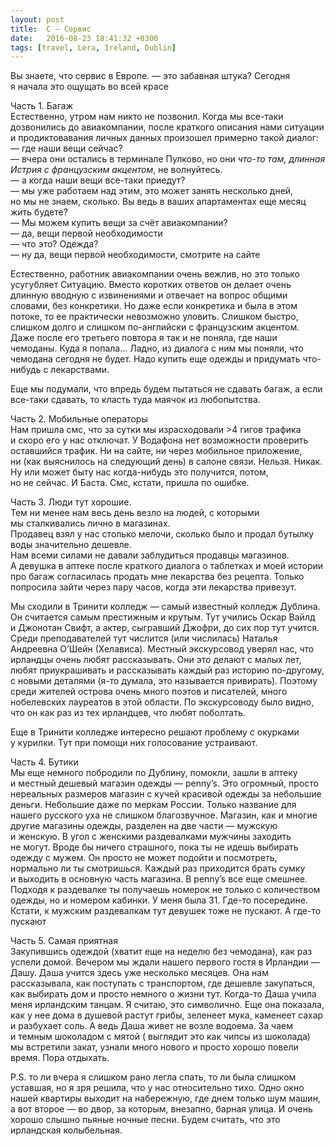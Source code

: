```yaml
---
layout: post
title:  С — Сервис
date:   2016-08-23 18:41:32 +0300
tags: [travel, Lera, Ireland, Dublin]
---
```


Вы&nbsp;знаете, что сервис в&nbsp;Европе. &mdash;&nbsp;это забавная штука? Сегодня я&nbsp;начала это ощущать во&nbsp;всей красе

Часть&nbsp;1. Багаж  
Естественно, утром нам никто не&nbsp;позвонил. Когда мы&nbsp;все-таки дозвонились до&nbsp;авиакомпании, после краткого описания нами ситуации и&nbsp;продиктовавания личных данных произошел примерно такой диалог:  
&mdash;&nbsp;где наши вещи сейчас?  
&mdash;&nbsp;вчера они остались в&nbsp;терминале Пулково, но&nbsp;они *что-то там, длинная Истрия с&nbsp;французским акцентом*, не&nbsp;волнуйтесь.  
&mdash;&nbsp;а&nbsp;когда наши вещи все-таки приедут?   
&mdash;&nbsp;мы&nbsp;уже работаем над этим, это может занять несколько  дней, но&nbsp;мы&nbsp;не&nbsp;знаем, сколько. Вы&nbsp;ведь в&nbsp;ваших апартаментах еще месяц жить будете?  
&mdash;&nbsp;Мы&nbsp;можем купить вещи за&nbsp;счёт авиакомпании?  
&mdash;&nbsp;да, вещи первой необходимости  
&mdash;&nbsp;что это? Одежда?  
&mdash;&nbsp;ну&nbsp;да, вещи первой необходимости, смотрите на&nbsp;сайте  

Естественно, работник авиакомпании очень вежлив, но&nbsp;это только усугубляет Ситуацию. Вместо коротких ответов он&nbsp;делает очень длинную вводную с&nbsp;извинениями и&nbsp;отвечает на&nbsp;вопрос общими словами, без конкретики. Но&nbsp;даже если конкретика и&nbsp;была в&nbsp;этом потоке, то&nbsp;ее&nbsp;практически невозможно уловить. Слишком быстро, слишком долго и&nbsp;слишком по-английски с&nbsp;французским акцентом. Даже после его третьего повтора я&nbsp;так и&nbsp;не&nbsp;поняла, где наши чемоданы. Куда я&nbsp;попала... Ладно, из&nbsp;диалога с&nbsp;ним мы&nbsp;поняли, что чемодана сегодня не&nbsp;будет. Надо купить еще одежды и&nbsp;придумать что-нибудь с&nbsp;лекарствами.

Еще мы&nbsp;подумали, что впредь будем пытаться не&nbsp;сдавать багаж, а&nbsp;если все-таки сдавать, то&nbsp;класть туда маячок из&nbsp;любопытства.

Часть&nbsp;2. Мобильные операторы  
Нам пришла смс, что за&nbsp;сутки мы&nbsp;израсходовали &gt;4 гигов трафика и&nbsp;скоро его у&nbsp;нас отключат. У&nbsp;Водафона нет возможности проверить оставшийся трафик. Ни&nbsp;на&nbsp;сайте, ни&nbsp;через мобильное приложение, ни&nbsp;(как выяснилось на&nbsp;следующий день) в&nbsp;салоне связи. Нельзя. Никак. Ну&nbsp;или может быту нас когда-нибудь это получится, потом, но&nbsp;не&nbsp;сейчас. И&nbsp;Баста.
Смс, кстати, пришла по&nbsp;ошибке.

Часть&nbsp;3. Люди тут хорошие.  
Тем ни&nbsp;менее нам весь день везло на&nbsp;людей, с&nbsp;которыми мы&nbsp;сталкивались лично в&nbsp;магазинах.  
Продавец взял у&nbsp;нас столько мелочи, сколько было и&nbsp;продал бутылку воды значительно дешевле.  
Нам всеми силами не&nbsp;давали заблудиться продавцы магазинов.
А&nbsp;девушка в&nbsp;аптеке после краткого диалога о&nbsp;таблетках и&nbsp;моей истории про багаж согласилась продать мне лекарства без рецепта. Только попросила зайти через пару часов, когда эти лекарства привезут.

Мы&nbsp;сходили в&nbsp;Тринити колледж&nbsp;&mdash; самый известный колледж Дублина. Он&nbsp;считается самым престижным и&nbsp;крутым. Тут учились Оскар Вайлд и&nbsp;Джонотан Свифт, а&nbsp;актер, сыгравший Джофри, до&nbsp;сих пор тут учится. Среди преподавателей тут числится (или числилась) Наталья Андреевна О&rsquo;Шейн (Хелависа). 
Местный экскурсовод уверял нас, что ирландцы очень любят рассказывать. Они это делают с&nbsp;малых лет, любят приукрашивать и&nbsp;рассказывать каждый раз историю по-другому, с&nbsp;новыми деталями (я-то думала, это называется привирать). Поэтому среди жителей острова очень много поэтов и&nbsp;писателей, много нобелевских лауреатов в&nbsp;этой области. По&nbsp;экскурсоводу было видно, что он&nbsp;как раз из&nbsp;тех ирландцев, что любят поболтать.

Еще в&nbsp;Тринити колледже интересно решают проблему с&nbsp;окурками у&nbsp;курилки. Тут при помощи них голосование устраивают.

Часть&nbsp;4. Бутики  
Мы&nbsp;еще немного побродили по&nbsp;Дублину, помокли, зашли в&nbsp;аптеку и&nbsp;местный дешевый магазин одежды&nbsp;&mdash; penny&rsquo;s. Это огромный, просто нереальных размеров магазин с&nbsp;кучей красивой одежды за&nbsp;небольшие деньги. Небольшие даже по&nbsp;меркам России. Только название для нашего русского уха не&nbsp;слишком благозвучное. Магазин, как и&nbsp;многие другие магазины одежды, разделен на&nbsp;две части&nbsp;&mdash; мужскую и&nbsp;женскую. В&nbsp;угол с&nbsp;женскими раздевалками мужчины заходить не&nbsp;могут. Вроде&nbsp;бы ничего страшного, пока ты&nbsp;не&nbsp;идешь выбирать одежду с&nbsp;мужем. Он&nbsp;просто не&nbsp;может подойти и&nbsp;посмотреть, нормально&nbsp;ли ты&nbsp;смотришься. Каждый раз приходится брать сумку и&nbsp;выходить в&nbsp;основную часть магазина. 
В&nbsp;penny&rsquo;s все еще смешнее. Подходя к&nbsp;раздевалке ты&nbsp;получаешь номерок не&nbsp;только с&nbsp;количеством одежды, но&nbsp;и&nbsp;номером кабинки. У&nbsp;меня была 31. Где-то посередине. Кстати, к&nbsp;мужским раздевалкам тут девушек тоже не&nbsp;пускают. А&nbsp;где-то пускают

Часть&nbsp;5. Самая приятная  
Закупившись одеждой (хватит еще на&nbsp;неделю без чемодана), как раз успели домой. Вечером мы&nbsp;ждали нашего первого гостя в&nbsp;Ирландии&nbsp;&mdash; Дашу. Даша учится здесь уже несколько месяцев. Она нам рассказывала, как поступать с&nbsp;транспортом, где дешевле закупаться, как выбирать дом и&nbsp;просто немного о&nbsp;жизни тут. Когда-то Даша учила меня ирландским танцам. Я&nbsp;считаю, это символично. Еще она показала, как у&nbsp;нее дома в&nbsp;душевой растут грибы, зеленеет мука, каменеет сахар и&nbsp;разбухает соль. А&nbsp;ведь Даша живет не&nbsp;возле водоема. За&nbsp;чаем и&nbsp;темным шоколадом с&nbsp;мятой ( выглядит это как чипсы из&nbsp;шоколада) мы&nbsp;встретили закат, узнали много нового и&nbsp;просто хорошо повели время. Пора отдыхать.


P.S. то&nbsp;ли вчера я&nbsp;слишком рано легла спать, то&nbsp;ли была слишком уставшая, но&nbsp;я&nbsp;зря решила, что у&nbsp;нас относительно тихо. Одно окно нашей квартиры выходит на&nbsp;набережную, где днем только шум машин, а&nbsp;вот второе&nbsp;&mdash; во&nbsp;двор, за&nbsp;которым, внезапно, барная улица. И&nbsp;очень хорошо слышно пьяные ночные песни. Будем считать, что это ирландская колыбельная.